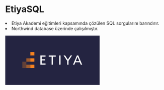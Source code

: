# EtiyaSQL

<li> Etiya Akademi eğitimleri kapsamında çözülen SQL sorgularını barındırır. </li>
<li> Northwind database üzerinde çalışılmıştır. </li>
 
![Etiya Akademi](https://github.com/gizembakan/EtiyaSQL/blob/main/etiya.png)

